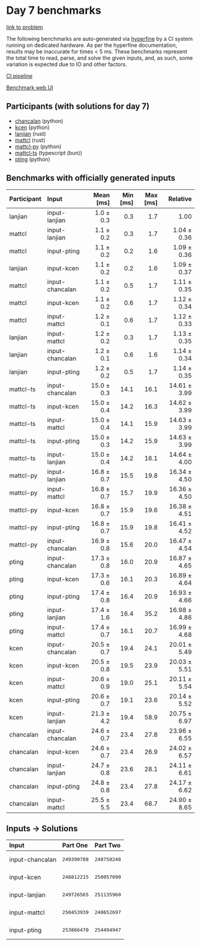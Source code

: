 # Day 7 benchmarks

[link to problem](https://adventofcode.com/2023/day/7)

The following benchmarks are auto-generated via
[hyperfine](https://github.com/sharkdp/hyperfine) by a CI system running on
dedicated hardware. As per the hyperfine documentation, results may be
inaccurate for times < 5 ms. These benchmarks represent the total time to read,
parse, and solve the given inputs, and, as such, some variation is expected due
to IO and other factors.

[CI pipeline](http://ci.papercode.net:8080/teams/main/pipelines/aoc2023)

[Benchmark web UI](https://aoc.ancalagon.black)


## Participants (with solutions for day 7)

- [chancalan](https://github.com/chancalan/aoc2023) (python)
- [kcen](https://github.com/kcen/aoc2023) (python)
- [lanjian](https://github.com/lanjian/aoc-2023) (rust)
- [mattcl](https://github.com/mattcl/aoc2023) (rust)
- [mattcl-py](https://github.com/mattcl/aoc2023-py) (python)
- [mattcl-ts](https://github.com/mattcl/aoc2023-js) (typescript (bun))
- [pting](https://github.com/pting/aoc2023) (python)


## Benchmarks with officially generated inputs

| Participant | Input | Mean [ms] | Min [ms] | Max [ms] | Relative |
|:---|:---|---:|---:|---:|---:|
| lanjian | input-lanjian | 1.0 ± 0.3 | 0.3 | 1.7 | 1.00 |
| mattcl | input-lanjian | 1.1 ± 0.2 | 0.3 | 1.7 | 1.04 ± 0.36 |
| mattcl | input-pting | 1.1 ± 0.2 | 0.2 | 1.6 | 1.09 ± 0.36 |
| lanjian | input-kcen | 1.1 ± 0.2 | 0.2 | 1.6 | 1.09 ± 0.37 |
| mattcl | input-chancalan | 1.1 ± 0.2 | 0.5 | 1.7 | 1.11 ± 0.35 |
| mattcl | input-kcen | 1.1 ± 0.2 | 0.6 | 1.7 | 1.12 ± 0.34 |
| mattcl | input-mattcl | 1.2 ± 0.1 | 0.6 | 1.7 | 1.12 ± 0.33 |
| lanjian | input-mattcl | 1.2 ± 0.2 | 0.3 | 1.7 | 1.13 ± 0.35 |
| lanjian | input-chancalan | 1.2 ± 0.1 | 0.6 | 1.6 | 1.14 ± 0.34 |
| lanjian | input-pting | 1.2 ± 0.2 | 0.5 | 1.7 | 1.14 ± 0.35 |
| mattcl-ts | input-chancalan | 15.0 ± 0.3 | 14.1 | 16.1 | 14.61 ± 3.99 |
| mattcl-ts | input-kcen | 15.0 ± 0.4 | 14.2 | 16.3 | 14.62 ± 3.99 |
| mattcl-ts | input-mattcl | 15.0 ± 0.4 | 14.1 | 15.9 | 14.63 ± 3.99 |
| mattcl-ts | input-pting | 15.0 ± 0.3 | 14.2 | 15.9 | 14.63 ± 3.99 |
| mattcl-ts | input-lanjian | 15.0 ± 0.4 | 14.2 | 16.1 | 14.64 ± 4.00 |
| mattcl-py | input-lanjian | 16.8 ± 0.7 | 15.5 | 19.8 | 16.34 ± 4.50 |
| mattcl-py | input-mattcl | 16.8 ± 0.7 | 15.7 | 19.9 | 16.36 ± 4.50 |
| mattcl-py | input-kcen | 16.8 ± 0.7 | 15.9 | 19.6 | 16.38 ± 4.51 |
| mattcl-py | input-pting | 16.8 ± 0.7 | 15.9 | 19.8 | 16.41 ± 4.52 |
| mattcl-py | input-chancalan | 16.9 ± 0.8 | 15.6 | 20.0 | 16.47 ± 4.54 |
| pting | input-chancalan | 17.3 ± 0.8 | 16.0 | 20.9 | 16.87 ± 4.65 |
| pting | input-kcen | 17.3 ± 0.6 | 16.1 | 20.3 | 16.89 ± 4.64 |
| pting | input-pting | 17.4 ± 0.8 | 16.4 | 20.9 | 16.93 ± 4.66 |
| pting | input-lanjian | 17.4 ± 1.6 | 16.4 | 35.2 | 16.98 ± 4.86 |
| pting | input-mattcl | 17.4 ± 0.7 | 16.1 | 20.7 | 16.99 ± 4.68 |
| kcen | input-chancalan | 20.5 ± 0.7 | 19.4 | 24.1 | 20.01 ± 5.49 |
| kcen | input-kcen | 20.5 ± 0.8 | 19.5 | 23.9 | 20.03 ± 5.51 |
| kcen | input-mattcl | 20.6 ± 0.9 | 19.0 | 25.1 | 20.11 ± 5.54 |
| kcen | input-pting | 20.6 ± 0.7 | 19.1 | 23.6 | 20.14 ± 5.52 |
| kcen | input-lanjian | 21.3 ± 4.2 | 19.4 | 58.9 | 20.75 ± 6.97 |
| chancalan | input-chancalan | 24.6 ± 0.7 | 23.4 | 27.8 | 23.96 ± 6.55 |
| chancalan | input-kcen | 24.6 ± 0.7 | 23.4 | 26.9 | 24.02 ± 6.57 |
| chancalan | input-lanjian | 24.7 ± 0.8 | 23.6 | 28.1 | 24.11 ± 6.61 |
| chancalan | input-pting | 24.8 ± 0.8 | 23.4 | 27.8 | 24.17 ± 6.62 |
| chancalan | input-mattcl | 25.5 ± 5.5 | 23.4 | 68.7 | 24.90 ± 8.65 |


## Inputs -> Solutions

| Input | Part One | Part Two |
|:---|:---|:---|
|input-chancalan|<pre>249390788</pre>|<pre>248750248</pre>|
|input-kcen|<pre>248812215</pre>|<pre>250057090</pre>|
|input-lanjian|<pre>249726565</pre>|<pre>251135960</pre>|
|input-mattcl|<pre>250453939</pre>|<pre>248652697</pre>|
|input-pting|<pre>253866470</pre>|<pre>254494947</pre>|